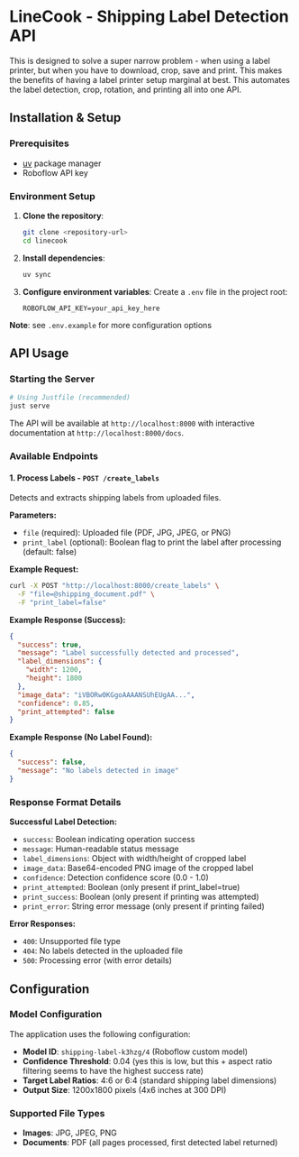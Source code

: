 # LineCook - Shipping Label Detection API

This is designed to solve a super narrow problem - when using a label printer, but when you have to download, crop, save and print. This makes the benefits of having a label printer setup marginal at best. This automates the label detection, crop, rotation, and printing all into one API. 

## Installation & Setup

### Prerequisites

- [uv](https://github.com/astral-sh/uv) package manager
- Roboflow API key

### Environment Setup

1. **Clone the repository**:
   ```bash
   git clone <repository-url>
   cd linecook
   ```

2. **Install dependencies**:
   ```bash
   uv sync
   ```

3. **Configure environment variables**:
   Create a `.env` file in the project root:
   ```env
   ROBOFLOW_API_KEY=your_api_key_here
   ```

  __Note__: see `.env.example` for more configuration options
## API Usage

### Starting the Server

```bash
# Using Justfile (recommended)
just serve
```

The API will be available at `http://localhost:8000` with interactive documentation at `http://localhost:8000/docs`.

### Available Endpoints

#### 1. Process Labels - `POST /create_labels`

Detects and extracts shipping labels from uploaded files.

**Parameters:**
- `file` (required): Uploaded file (PDF, JPG, JPEG, or PNG)
- `print_label` (optional): Boolean flag to print the label after processing (default: false)

**Example Request:**
```bash
curl -X POST "http://localhost:8000/create_labels" \
  -F "file=@shipping_document.pdf" \
  -F "print_label=false"
```

**Example Response (Success):**
```json
{
  "success": true,
  "message": "Label successfully detected and processed",
  "label_dimensions": {
    "width": 1200,
    "height": 1800
  },
  "image_data": "iVBORw0KGgoAAAANSUhEUgAA...",
  "confidence": 0.85,
  "print_attempted": false
}
```

**Example Response (No Label Found):**
```json
{
  "success": false,
  "message": "No labels detected in image"
}
```

### Response Format Details

**Successful Label Detection:**
- `success`: Boolean indicating operation success
- `message`: Human-readable status message
- `label_dimensions`: Object with width/height of cropped label
- `image_data`: Base64-encoded PNG image of the cropped label
- `confidence`: Detection confidence score (0.0 - 1.0)
- `print_attempted`: Boolean (only present if print_label=true)
- `print_success`: Boolean (only present if printing was attempted)
- `print_error`: String error message (only present if printing failed)

**Error Responses:**
- `400`: Unsupported file type
- `404`: No labels detected in the uploaded file
- `500`: Processing error (with error details)

## Configuration

### Model Configuration

The application uses the following configuration:

- **Model ID**: `shipping-label-k3hzg/4` (Roboflow custom model)
- **Confidence Threshold**: 0.04 (yes this is low, but this + aspect ratio filtering seems to have the highest success rate)
- **Target Label Ratios**: 4:6 or 6:4 (standard shipping label dimensions)
- **Output Size**: 1200x1800 pixels (4x6 inches at 300 DPI)

### Supported File Types

- **Images**: JPG, JPEG, PNG
- **Documents**: PDF (all pages processed, first detected label returned)
